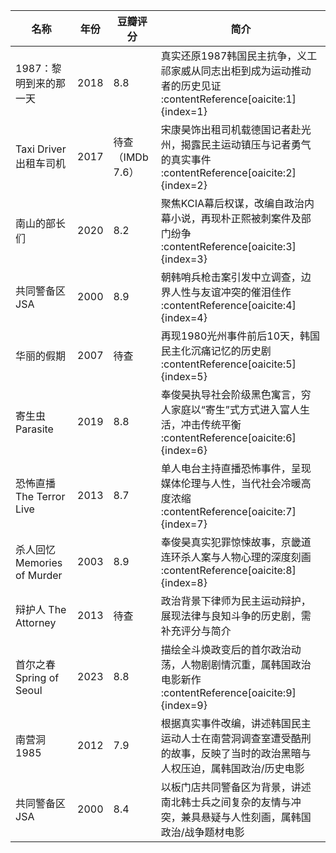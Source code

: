 | 名称 | 年份 | 豆瓣评分 | 简介 |
|---|---|---|---|
| 1987：黎明到来的那一天 | 2018 | 8.8 | 真实还原1987韩国民主抗争，义工祁家威从同志出柜到成为运动推动者的历史见证 :contentReference[oaicite:1]{index=1} |
| Taxi Driver 出租车司机 | 2017 | 待查（IMDb 7.6） | 宋康昊饰出租司机载德国记者赴光州，揭露民主运动镇压与记者勇气的真实事件 :contentReference[oaicite:2]{index=2} |
| 南山的部长们 | 2020 | 8.2 | 聚焦KCIA幕后权谋，改编自政治内幕小说，再现朴正熙被刺案件及部门纷争 :contentReference[oaicite:3]{index=3} |
| 共同警备区 JSA | 2000 | 8.9 | 朝韩哨兵枪击案引发中立调查，边界人性与友谊冲突的催泪佳作 :contentReference[oaicite:4]{index=4} |
| 华丽的假期 | 2007 | 待查 | 再现1980光州事件前后10天，韩国民主化沉痛记忆的历史剧 :contentReference[oaicite:5]{index=5} |
| 寄生虫 Parasite | 2019 | 8.8 | 奉俊昊执导社会阶级黑色寓言，穷人家庭以“寄生”式方式进入富人生活，冲击传统平衡 :contentReference[oaicite:6]{index=6} |
| 恐怖直播 The Terror Live | 2013 | 8.7 | 单人电台主持直播恐怖事件，呈现媒体伦理与人性，当代社会冷暖高度浓缩 :contentReference[oaicite:7]{index=7} |
| 杀人回忆 Memories of Murder | 2003 | 8.9 | 奉俊昊真实犯罪惊悚故事，京畿道连环杀人案与人物心理的深度刻画 :contentReference[oaicite:8]{index=8} |
| 辩护人 The Attorney | 2013 | 待查 | 政治背景下律师为民主运动辩护，展现法律与良知斗争的历史剧，需补充评分与简介 |
| 首尔之春 Spring of Seoul | 2023 | 8.8 | 描绘全斗焕政变后的首尔政治动荡，人物剧剧情沉重，属韩国政治电影新作 :contentReference[oaicite:9]{index=9} |
| 南营洞1985 | 2012 | 7.9 | 根据真实事件改编，讲述韩国民主运动人士在南营洞调查室遭受酷刑的故事，反映了当时的政治黑暗与人权压迫，属韩国政治/历史电影 |
| 共同警备区 JSA | 2000 | 8.4 | 以板门店共同警备区为背景，讲述南北韩士兵之间复杂的友情与冲突，兼具悬疑与人性刻画，属韩国政治/战争题材电影 |
